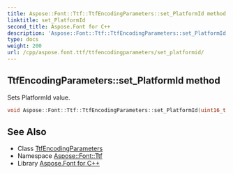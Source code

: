 ```yaml
---
title: Aspose::Font::Ttf::TtfEncodingParameters::set_PlatformId method
linktitle: set_PlatformId
second_title: Aspose.Font for C++
description: 'Aspose::Font::Ttf::TtfEncodingParameters::set_PlatformId method. Sets PlatformId value in C++.'
type: docs
weight: 200
url: /cpp/aspose.font.ttf/ttfencodingparameters/set_platformid/
---
```

## TtfEncodingParameters::set_PlatformId method


Sets PlatformId value.

```cpp
void Aspose::Font::Ttf::TtfEncodingParameters::set_PlatformId(uint16_t value)
```

## See Also

* Class [TtfEncodingParameters](../)
* Namespace [Aspose::Font::Ttf](../../)
* Library [Aspose.Font for C++](../../../)
